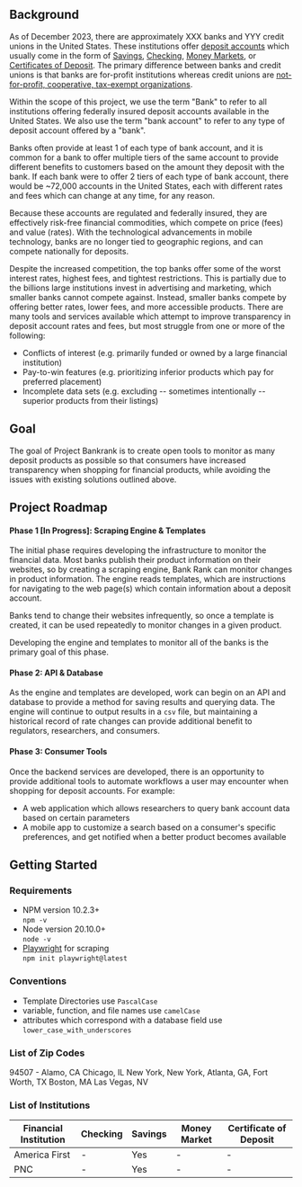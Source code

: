 ## Background
As of December 2023, there are approximately XXX banks and YYY credit unions in the United States. These institutions offer [deposit accounts](https://en.wikipedia.org/wiki/Deposit_account) which usually come in the form of [Savings](https://en.wikipedia.org/wiki/Savings_account), [Checking](https://en.wikipedia.org/wiki/Transaction_account), [Money Markets](https://en.wikipedia.org/wiki/Money_market_account), or [Certificates of Deposit](https://en.wikipedia.org/wiki/Time_deposit). The primary difference between banks and credit unions is that banks are for-profit institutions whereas credit unions are [not-for-profit, cooperative, tax-exempt organizations](https://en.wikipedia.org/wiki/Credit_unions_in_the_United_States).

Within the scope of this project, we use the term "Bank" to refer to all institutions offering federally insured deposit accounts available in the United States. We also use the term "bank account" to refer to any type of deposit account offered by a "bank".

Banks often provide at least 1 of each type of bank account, and it is common for a bank to offer multiple tiers of the same account to provide different benefits to customers based on the amount they deposit with the bank. If each bank were to offer 2 tiers of each type of bank account, there would be ~72,000 accounts in the United States, each with different rates and fees which can change at any time, for any reason.

Because these accounts are regulated and federally insured, they are effectively risk-free financial commodities, which compete on price (fees) and value (rates). With the technological advancements in mobile technology, banks are no longer tied to geographic regions, and can compete nationally for deposits. 

Despite the increased competition, the top banks offer some of the worst interest rates, highest fees, and tightest restrictions. This is partially due to the billions large institutions invest in advertising and marketing, which smaller banks cannot compete against. Instead, smaller banks compete by offering better rates, lower fees, and more accessible products. There are many tools and services available which attempt to improve transparency in deposit account rates and fees, but most struggle from one or more of the following:
- Conflicts of interest (e.g. primarily funded or owned by a large financial institution)
- Pay-to-win features (e.g. prioritizing inferior products which pay for preferred placement)
- Incomplete data sets (e.g. excluding -- sometimes intentionally -- superior products from their listings)

## Goal
The goal of Project Bankrank is to create open tools to monitor as many deposit products as possible so that consumers have increased transparency when shopping for financial products, while avoiding the issues with existing solutions outlined above. 

## Project Roadmap

#### Phase 1 [In Progress]: Scraping Engine & Templates
The initial phase requires developing the infrastructure to monitor the financial data. Most banks publish their product information on their websites, so by creating a scraping engine, Bank Rank can monitor changes in product information. The engine reads templates, which are instructions for navigating to the web page(s) which contain information about a deposit account. 

Banks tend to change their websites infrequently, so once a template is created, it can be used repeatedly to monitor changes in a given product. 

Developing the engine and templates to monitor all of the banks is the primary goal of this phase. 

#### Phase 2: API & Database
As the engine and templates are developed, work can begin on an API and database to provide a method for saving results and querying data. The engine will continue to output results in a `csv` file, but maintaining a historical record of rate changes can provide additional benefit to regulators, researchers, and consumers. 

#### Phase 3: Consumer Tools 
Once the backend services are developed, there is an opportunity to provide additional tools to automate workflows a user may encounter when shopping for deposit accounts. For example:  
- A web application which allows researchers to query bank account data based on certain parameters
- A mobile app to customize a search based on a consumer's specific preferences, and get notified when a better product becomes available

## Getting Started

### Requirements
- NPM version 10.2.3+  
`npm -v`
- Node version 20.10.0+  
`node -v`
- [Playwright](https://playwright.dev/) for scraping  
`npm init playwright@latest`


### Conventions
- Template Directories use `PascalCase` 
- variable, function, and file names use `camelCase`
- attributes which correspond with a database field use `lower_case_with_underscores`

### List of Zip Codes
94507 - Alamo, CA
Chicago, IL
New York, New York,
Atlanta, GA,
Fort Worth, TX
Boston, MA
Las Vegas, NV


### List of Institutions
| Financial Institution          | Checking | Savings | Money Market | Certificate of Deposit | 
|--------------------------------|----------|---------|--------------|------------------------|
| America First                  |  -       |   Yes   |       -      |          -             |
| PNC                            |  -       |   Yes   |       -      |          -             |